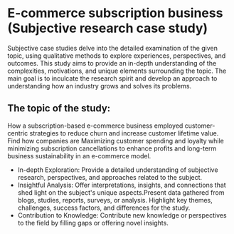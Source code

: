 # E-commerce subscription business (Subjective research case study)
Subjective case studies delve into the detailed examination of the given topic, using qualitative methods to explore experiences, perspectives, and outcomes. This study aims to provide an in-depth understanding of the complexities, motivations, and unique elements surrounding the topic. The main goal is to inculcate the research spirit and develop an approach to understanding how an industry grows and solves its problems.
## The topic of the study:
How a subscription-based e-commerce business employed customer-centric strategies to reduce churn and increase customer lifetime value. Find how companies are Maximizing customer spending and loyalty while minimizing subscription cancellations to enhance profits and long-term business sustainability in an e-commerce model.
- In-depth Exploration: Provide a detailed understanding of subjective research, perspectives, and approaches related to the subject.
- Insightful Analysis: Offer interpretations, insights, and connections that shed light on the subject's unique aspects.Present data gathered from blogs, studies, reports, surveys, or analysis.
Highlight key themes, challenges, success factors, and differences for the study.
- Contribution to Knowledge: Contribute new knowledge or perspectives to the field by filling gaps or offering novel insights.
